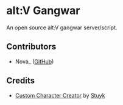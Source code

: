 # alt:V Gangwar
An open source alt:V gangwar server/script.

## Contributors
* Nova_ ([GitHub](https://github.com/Nev-habbo))

## Credits
* [Custom Character Creator](https://github.com/Stuyk/altv-os-character-editor) by [Stuyk](https://github.com/Stuyk)
